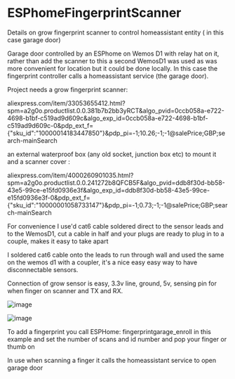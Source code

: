 # ESPhomeFingerprintScanner
Details on grow fingerprint scanner to control homeassistant entity ( in this case garage door)

Garage door controlled by an ESPhome on Wemos D1 with relay hat on it, rather than add the scanner to this a second WemosD1 was used as was more convenient for location but it could be done locally. In this case the fingerprint controller calls a homeassistant service (the garage door).

Project needs a grow fingerprint scanner:

aliexpress.com/item/33053655412.html?spm=a2g0o.productlist.0.0.381b7b2bb3yRCT&algo_pvid=0ccb058a-e722-4698-b1bf-c519ad9d609c&algo_exp_id=0ccb058a-e722-4698-b1bf-c519ad9d609c-0&pdp_ext_f={"sku_id":"10000014183447850"}&pdp_pi=-1;10.26;-1;-1@salePrice;GBP;search-mainSearch

an external waterproof box (any old socket, junction box etc) to mount it and a scanner cover :

aliexpress.com/item/4000260901035.html?spm=a2g0o.productlist.0.0.241272b8QFCB5F&algo_pvid=ddb8f30d-bb58-43e5-99ce-e15fd0936e3f&algo_exp_id=ddb8f30d-bb58-43e5-99ce-e15fd0936e3f-0&pdp_ext_f={"sku_id":"10000001058733147"}&pdp_pi=-1;0.73;-1;-1@salePrice;GBP;search-mainSearch

For convenience I use'd cat6 cable soldered direct to the sensor leads and to the WemosD1, cut a cable in half and your plugs are ready to plug in to a couple, makes it easy to take apart

I soldered cat6 cable onto the leads to run through wall and used the same on the wemos d1 with a coupler, it's a nice easy easy way to have disconnectable sensors.

Connection of grow sensor is easy, 3.3v line, ground, 5v, sensing pin for when finger on scanner and TX and RX.

![image](https://user-images.githubusercontent.com/25230544/156945858-f2b04711-8bfb-47a6-ba35-48318b1b69ce.png)


![image](https://user-images.githubusercontent.com/25230544/156945685-f11ac0e9-2cdf-4801-85d5-9bd05bb78559.png)



To add a fingerprint you call ESPHome: fingerprintgarage_enroll in this example and set the number of scans and id number and pop your finger or thumb on

In use when scanning a finger it calls the homeassistant service to open garage door
